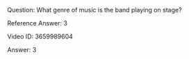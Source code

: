 Question: What genre of music is the band playing on stage?

Reference Answer: 3

Video ID: 3659989604

Answer: 3

